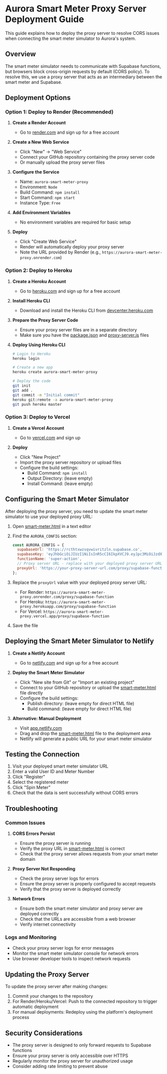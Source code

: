 # Aurora Smart Meter Proxy Server Deployment Guide

This guide explains how to deploy the proxy server to resolve CORS issues when connecting the smart meter simulator to Aurora's system.

## Overview

The smart meter simulator needs to communicate with Supabase functions, but browsers block cross-origin requests by default (CORS policy). To resolve this, we use a proxy server that acts as an intermediary between the smart meter and Supabase.

## Deployment Options

### Option 1: Deploy to Render (Recommended)

1. **Create a Render Account**
   - Go to [render.com](https://render.com) and sign up for a free account

2. **Create a New Web Service**
   - Click "New" → "Web Service"
   - Connect your GitHub repository containing the proxy server code
   - Or manually upload the proxy server files

3. **Configure the Service**
   - Name: `aurora-smart-meter-proxy`
   - Environment: `Node`
   - Build Command: `npm install`
   - Start Command: `npm start`
   - Instance Type: `Free`

4. **Add Environment Variables**
   - No environment variables are required for basic setup

5. **Deploy**
   - Click "Create Web Service"
   - Render will automatically deploy your proxy server
   - Note the URL provided by Render (e.g., `https://aurora-smart-meter-proxy.onrender.com`)

### Option 2: Deploy to Heroku

1. **Create a Heroku Account**
   - Go to [heroku.com](https://heroku.com) and sign up for a free account

2. **Install Heroku CLI**
   - Download and install the Heroku CLI from [devcenter.heroku.com](https://devcenter.heroku.com/articles/heroku-cli)

3. **Prepare the Proxy Server Code**
   - Ensure your proxy server files are in a separate directory
   - Make sure you have the [package.json](file:///e:/Main/Projects/internal/Aurora/aurora-energy-flow/package.json) and [proxy-server.js](file:///e:/Main/Projects/internal/Aurora/aurora-energy-flow/proxy-server.js) files

4. **Deploy Using Heroku CLI**
   ```bash
   # Login to Heroku
   heroku login
   
   # Create a new app
   heroku create aurora-smart-meter-proxy
   
   # Deploy the code
   git init
   git add .
   git commit -m "Initial commit"
   heroku git:remote -a aurora-smart-meter-proxy
   git push heroku master
   ```

### Option 3: Deploy to Vercel

1. **Create a Vercel Account**
   - Go to [vercel.com](https://vercel.com) and sign up

2. **Deploy**
   - Click "New Project"
   - Import the proxy server repository or upload files
   - Configure the build settings:
     - Build Command: `npm install`
     - Output Directory: (leave empty)
     - Install Command: (leave empty)

## Configuring the Smart Meter Simulator

After deploying the proxy server, you need to update the smart meter simulator to use your deployed proxy URL:

1. Open [smart-meter.html](file:///e:/Main/Projects/internal/Aurora/aurora-energy-flow/smart-meter.html) in a text editor

2. Find the `AURORA_CONFIG` section:
   ```javascript
   const AURORA_CONFIG = {
     supabaseUrl: 'https://rcthtxwzsqvwivritzln.supabase.co',
     supabaseKey: 'eyJhbGciOiJIUzI1NiIsInR5cCI6IkpXVCJ9.eyJpc3MiOiJzdXBhYmFzZSIsInJlZiI6InJjdGh0eHd6c3F2d2l2cml0emxuIiwicm9sZSI6ImFub24iLCJpYXQiOjE3NTI2NzM2MjAsImV4cCI6MjA2ODI0OTYyMH0._bSOH4oY3Ug1l-NY7OPnXQr4Mt5mD7WgugNKjlwWAkM',
     functionName: 'super-action',
     // Proxy server URL - replace with your deployed proxy server URL
     proxyUrl: 'https://your-proxy-server-url.com/proxy/supabase-function' // Change this to your deployed proxy URL
   };
   ```

3. Replace the `proxyUrl` value with your deployed proxy server URL:
   - For Render: `https://aurora-smart-meter-proxy.onrender.com/proxy/supabase-function`
   - For Heroku: `https://aurora-smart-meter-proxy.herokuapp.com/proxy/supabase-function`
   - For Vercel: `https://aurora-smart-meter-proxy.vercel.app/proxy/supabase-function`

4. Save the file

## Deploying the Smart Meter Simulator to Netlify

1. **Create a Netlify Account**
   - Go to [netlify.com](https://netlify.com) and sign up for a free account

2. **Deploy the Smart Meter Simulator**
   - Click "New site from Git" or "Import an existing project"
   - Connect to your GitHub repository or upload the [smart-meter.html](file:///e:/Main/Projects/internal/Aurora/aurora-energy-flow/smart-meter.html) file directly
   - Configure the build settings:
     - Publish directory: (leave empty for direct HTML file)
     - Build command: (leave empty for direct HTML file)

3. **Alternative: Manual Deployment**
   - Visit [app.netlify.com](https://app.netlify.com)
   - Drag and drop the [smart-meter.html](file:///e:/Main/Projects/internal/Aurora/aurora-energy-flow/smart-meter.html) file to the deployment area
   - Netlify will generate a public URL for your smart meter simulator

## Testing the Connection

1. Visit your deployed smart meter simulator URL
2. Enter a valid User ID and Meter Number
3. Click "Register"
4. Select the registered meter
5. Click "Spin Meter"
6. Check that the data is sent successfully without CORS errors

## Troubleshooting

### Common Issues

1. **CORS Errors Persist**
   - Ensure the proxy server is running
   - Verify the proxy URL in [smart-meter.html](file:///e:/Main/Projects/internal/Aurora/aurora-energy-flow/smart-meter.html) is correct
   - Check that the proxy server allows requests from your smart meter domain

2. **Proxy Server Not Responding**
   - Check the proxy server logs for errors
   - Ensure the proxy server is properly configured to accept requests
   - Verify that the proxy server is deployed correctly

3. **Network Errors**
   - Ensure both the smart meter simulator and proxy server are deployed correctly
   - Check that the URLs are accessible from a web browser
   - Verify internet connectivity

### Logs and Monitoring

- Check your proxy server logs for error messages
- Monitor the smart meter simulator console for network errors
- Use browser developer tools to inspect network requests

## Updating the Proxy Server

To update the proxy server after making changes:

1. Commit your changes to the repository
2. For Render/Heroku/Vercel: Push to the connected repository to trigger automatic deployment
3. For manual deployments: Redeploy using the platform's deployment process

## Security Considerations

- The proxy server is designed to only forward requests to Supabase functions
- Ensure your proxy server is only accessible over HTTPS
- Regularly monitor the proxy server for unauthorized usage
- Consider adding rate limiting to prevent abuse